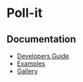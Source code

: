 # Poll-it
## Documentation

* [Developers Guide](developers-guide.md)
* [Examples](examples.md)
* [Gallery](gallery.md)
